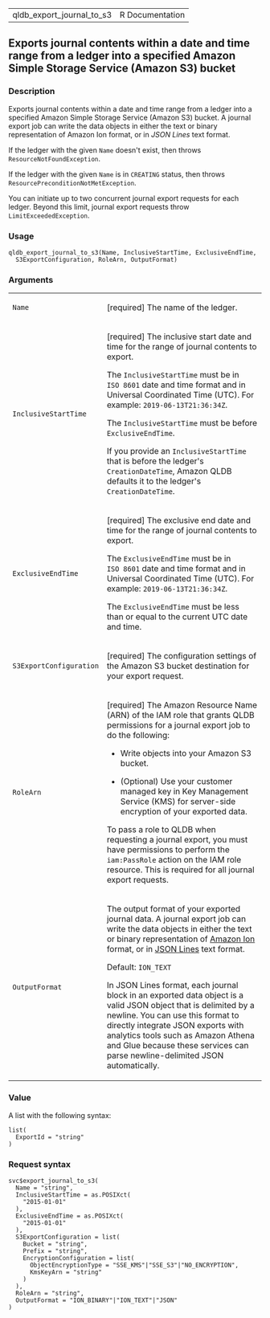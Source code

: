 <table style="width: 100%;">
<tbody>
<tr class="odd">
<td>qldb_export_journal_to_s3</td>
<td style="text-align: right;">R Documentation</td>
</tr>
</tbody>
</table>

## Exports journal contents within a date and time range from a ledger into a specified Amazon Simple Storage Service (Amazon S3) bucket

### Description

Exports journal contents within a date and time range from a ledger into
a specified Amazon Simple Storage Service (Amazon S3) bucket. A journal
export job can write the data objects in either the text or binary
representation of Amazon Ion format, or in *JSON Lines* text format.

If the ledger with the given `Name` doesn't exist, then throws
`ResourceNotFoundException`.

If the ledger with the given `Name` is in `CREATING` status, then throws
`ResourcePreconditionNotMetException`.

You can initiate up to two concurrent journal export requests for each
ledger. Beyond this limit, journal export requests throw
`LimitExceededException`.

### Usage

    qldb_export_journal_to_s3(Name, InclusiveStartTime, ExclusiveEndTime,
      S3ExportConfiguration, RoleArn, OutputFormat)

### Arguments

<table>
<colgroup>
<col style="width: 35%" />
<col style="width: 65%" />
</colgroup>
<tbody>
<tr class="odd">
<td><code id="qldb_export_journal_to_s3_:_Name">Name</code></td>
<td><p>[required] The name of the ledger.</p></td>
</tr>
<tr class="even">
<td><code
id="qldb_export_journal_to_s3_:_InclusiveStartTime">InclusiveStartTime</code></td>
<td><p>[required] The inclusive start date and time for the range of
journal contents to export.</p>
<p>The <code>InclusiveStartTime</code> must be in <code
style="white-space: pre;">⁠ISO 8601⁠</code> date and time format and in
Universal Coordinated Time (UTC). For example: <code
style="white-space: pre;">⁠2019-06-13T21:36:34Z⁠</code>.</p>
<p>The <code>InclusiveStartTime</code> must be before
<code>ExclusiveEndTime</code>.</p>
<p>If you provide an <code>InclusiveStartTime</code> that is before the
ledger's <code>CreationDateTime</code>, Amazon QLDB defaults it to the
ledger's <code>CreationDateTime</code>.</p></td>
</tr>
<tr class="odd">
<td><code
id="qldb_export_journal_to_s3_:_ExclusiveEndTime">ExclusiveEndTime</code></td>
<td><p>[required] The exclusive end date and time for the range of
journal contents to export.</p>
<p>The <code>ExclusiveEndTime</code> must be in <code
style="white-space: pre;">⁠ISO 8601⁠</code> date and time format and in
Universal Coordinated Time (UTC). For example: <code
style="white-space: pre;">⁠2019-06-13T21:36:34Z⁠</code>.</p>
<p>The <code>ExclusiveEndTime</code> must be less than or equal to the
current UTC date and time.</p></td>
</tr>
<tr class="even">
<td><code
id="qldb_export_journal_to_s3_:_S3ExportConfiguration">S3ExportConfiguration</code></td>
<td><p>[required] The configuration settings of the Amazon S3 bucket
destination for your export request.</p></td>
</tr>
<tr class="odd">
<td><code id="qldb_export_journal_to_s3_:_RoleArn">RoleArn</code></td>
<td><p>[required] The Amazon Resource Name (ARN) of the IAM role that
grants QLDB permissions for a journal export job to do the
following:</p>
<ul>
<li><p>Write objects into your Amazon S3 bucket.</p></li>
<li><p>(Optional) Use your customer managed key in Key Management
Service (KMS) for server-side encryption of your exported data.</p></li>
</ul>
<p>To pass a role to QLDB when requesting a journal export, you must
have permissions to perform the <code>iam:PassRole</code> action on the
IAM role resource. This is required for all journal export
requests.</p></td>
</tr>
<tr class="even">
<td><code
id="qldb_export_journal_to_s3_:_OutputFormat">OutputFormat</code></td>
<td><p>The output format of your exported journal data. A journal export
job can write the data objects in either the text or binary
representation of <a
href="https://docs.aws.amazon.com/qldb/latest/developerguide/ion.html">Amazon
Ion</a> format, or in <a href="https://jsonlines.org/">JSON Lines</a>
text format.</p>
<p>Default: <code>ION_TEXT</code></p>
<p>In JSON Lines format, each journal block in an exported data object
is a valid JSON object that is delimited by a newline. You can use this
format to directly integrate JSON exports with analytics tools such as
Amazon Athena and Glue because these services can parse
newline-delimited JSON automatically.</p></td>
</tr>
</tbody>
</table>

### Value

A list with the following syntax:

    list(
      ExportId = "string"
    )

### Request syntax

    svc$export_journal_to_s3(
      Name = "string",
      InclusiveStartTime = as.POSIXct(
        "2015-01-01"
      ),
      ExclusiveEndTime = as.POSIXct(
        "2015-01-01"
      ),
      S3ExportConfiguration = list(
        Bucket = "string",
        Prefix = "string",
        EncryptionConfiguration = list(
          ObjectEncryptionType = "SSE_KMS"|"SSE_S3"|"NO_ENCRYPTION",
          KmsKeyArn = "string"
        )
      ),
      RoleArn = "string",
      OutputFormat = "ION_BINARY"|"ION_TEXT"|"JSON"
    )
